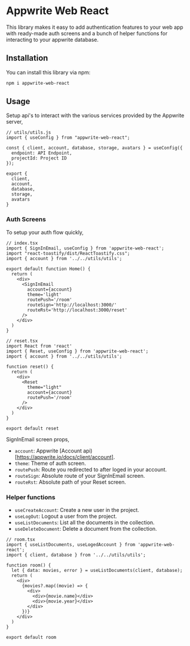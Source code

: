# Appwrite Web React

This library makes it easy to add authentication features to your web app with ready-made auth screens and a bunch of helper functions for interacting to your appwrite database.

## Installation

You can install this library via npm:
```bash
npm i appwrite-web-react
```

## Usage

Setup api's to interact with the various services provided by the Appwrite server,

```tsx
// utils/utils.js
import { useConfig } from "appwrite-web-react";

const { client, account, database, storage, avatars } = useConfig({
  endpoint: API Endpoint,
  projectId: Project ID
});

export {
  client,
  account,
  database,
  storage,
  avatars
}
```

### Auth Screens

To setup your auth flow quickly,
```tsx
// index.tsx
import { SignInEmail, useConfig } from 'appwrite-web-react';
import "react-toastify/dist/ReactToastify.css";
import { account } from '../../utils/utils';

export default function Home() {
  return (
    <div>
      <SignInEmail 
        account={account} 
        theme='light' 
        routePush='/room'
        routeSign='http://localhost:3000/'
        routeRst='http://localhost:3000/reset'
      />
    </div>
  )
}
```

```tsx
// reset.tsx
import React from 'react'
import { Reset, useConfig } from 'appwrite-web-react';
import { account } from '../../utils/utils';

function reset() {
  return (
    <div>
      <Reset 
        theme="light" 
        account={account} 
        routePush='/room' 
      />
    </div>
  )
}

export default reset
```

SignInEmail screen props,
- `account`: Appwrite [Account api)[https://appwrite.io/docs/client/account].
- `theme`: Theme of auth screen.
- `routePush`: Route you redirected to after loged in your account.
- `routeSign`: Absolute route of your SignInEmail screen.
- `routeRst`: Absolute path of your Reset screen.

### Helper functions

- `useCreateAccount`: Create a new user in the project.
- `useLogOut`: Logout a user from the project.
- `useListDocuments`: List all the documents in the collection.
- `useDeleteDocument`: Delete a document from the collection.

```tsx
// room.tsx
import { useListDocuments, useLogedAccount } from 'appwrite-web-react';
import { client, database } from '../../utils/utils';

function room() {
  let { data: movies, error } = useListDocuments(client, database);
  return (
    <div>
      {movies?.map((movie) => {
        <div>
          <div>{movie.name}</div>
          <div>{movie.year}</div>
        </div>
      })}
    </div>
  )
}

export default room
```
